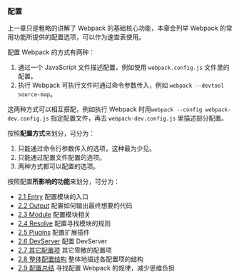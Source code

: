 ### 配置
上一章只是粗略的讲解了 Webpack 的基础核心功能，本章会列举 Webpack 的常用功能所提供的配置选项，可以作为速查表使用。

配置 Webpack 的方式有两种：
1. 通过一个 JavaScript 文件描述配置，例如使用 `webpack.config.js` 文件里的配置。
2. 执行 Webpack 可执行文件时通过命令参数传入，例如 `webpack --devtool source-map`。

这两种方式可以相互搭配，例如执行 Webpack 时用`webpack --config webpack-dev.config.js` 指定配置文件，再去 `webpack-dev.config.js` 里描述部分配置。

按照**配置方式**来划分，可分为：
1. 只能通过命令行参数传入的选项，这种最为少见。
2. 只能通过配置文件配置的选项。
3. 两种方式都可以配置的选项。

按照配置**所影响的功能**来划分，可分为：
- [2.1 Entry](2.1Entry.md) 配置模块的入口
- [2.2 Output](2.2Output.md) 配置如何输出最终想要的代码
- [2.3 Module](2.3Module.md) 配置模块相关
- [2.4 Resolve](2.4Resolve.md) 配置寻找模块的规则
- [2.5 Plugins](2.5Plugins.md) 配置扩展插件
- [2.6 DevServer](2.6DevServer.md) 配置 DevServer
- [2.7 其它配置项](2.7其它配置项.md) 其它零散的配置项
- [2.8 整体配置结构](2.8整体配置结构.md) 整体地描述各配置项的结构
- [2.9 配置总结](2.9配置总结.md) 寻找配置 Webpack 的规律，减少思维负担
